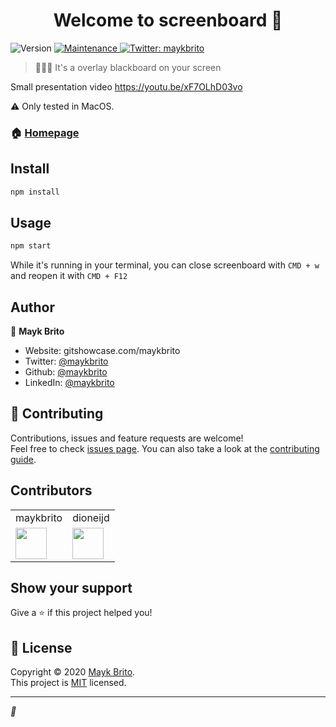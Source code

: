 <h1 align="center">Welcome to screenboard 👋</h1>
<p>
  <img alt="Version" src="https://img.shields.io/badge/version-1.0.0-blue.svg?cacheSeconds=2592000" />
  
  <a href="https://github.com/maykbrito/screenboard/graphs/commit-activity" target="_blank">
    <img alt="Maintenance" src="https://img.shields.io/badge/Maintained%3F-yes-green.svg" />
  </a>
  
  <a href="https://twitter.com/maykbrito" target="_blank">
    <img alt="Twitter: maykbrito" src="https://img.shields.io/twitter/follow/maykbrito.svg?style=social" />
  </a>
</p>

> 👨🏾‍🏫 It's a overlay blackboard on your screen


Small presentation video https://youtu.be/xF7OLhD03vo

⚠️ Only tested in MacOS.

### 🏠 [Homepage](https://github.com/maykbrito/screenboard#readme)

## Install

```sh
npm install
```

## Usage

```sh
npm start
```

While it's running in your terminal, you can close screenboard with `CMD + w` and reopen it with `CMD + F12`

## Author

👤 **Mayk Brito**

* Website: gitshowcase.com/maykbrito
* Twitter: [@maykbrito](https://twitter.com/maykbrito)
* Github: [@maykbrito](https://github.com/maykbrito)
* LinkedIn: [@maykbrito](https://linkedin.com/in/maykbrito)

## 🤝 Contributing

Contributions, issues and feature requests are welcome!<br />Feel free to check [issues page](https://github.com/maykbrito/screenboard/issues). You can also take a look at the [contributing guide](https://github.com/maykbrito/screenboard/blob/master/CONTRIBUTING.md).

## Contributors

| | |
| ---- | ---- |
| maykbrito | dioneijd | | 
| <img width="50" src="https://avatars2.githubusercontent.com/u/6643122?s=460&u=1e9e1f04b76fb5374e6a041f5e41dce83f3b5d92&v=4"> | <img width="50" src="https://avatars3.githubusercontent.com/u/49819948?s=460&u=d4c758690cffa52953e05088e2573f4eb5beb1ec&v=4"> | |

## Show your support

Give a ⭐️ if this project helped you!

## 📝 License

Copyright © 2020 [Mayk Brito](https://github.com/maykbrito).<br />
This project is [MIT](https://github.com/maykbrito/screenboard/blob/master/LICENSE) licensed.

***
_💜_
